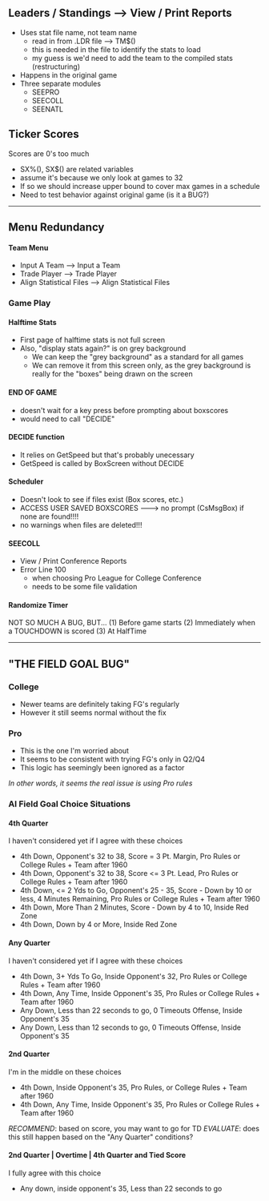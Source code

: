 
## Leaders / Standings --> View / Print Reports
- Uses stat file name, not team name
	- read in from .LDR file --> TM$()
	- this is needed in the file to identify the stats to load
	- my guess is we'd need to add the team to the compiled stats (restructuring)
- Happens in the original game
- Three separate modules
	- SEEPRO
	- SEECOLL
	- SEENATL

## Ticker Scores 
Scores are 0's too much
- SX%(), SX$() are related variables
- assume it's because we only look at games to 32
- If so we should increase upper bound to cover max games in a schedule
- Need to test behavior against original game (is it a BUG?)

___

## Menu Redundancy ##

#### Team Menu ####
- Input A Team --> Input a Team
- Trade Player --> Trade Player
- Align Statistical Files --> Align Statistical Files

### Game Play ###

#### Halftime Stats ####
- First page of halftime stats is not full screen
- Also, "display stats again?" is on grey background
	- We can keep the "grey background" as a standard for all games
	- We can remove it from this screen only, as the grey background is really for the "boxes" being drawn on the screen

#### END OF GAME ####
- doesn't wait for a key press before prompting about boxscores
- would need to call "DECIDE"
	
#### DECIDE function ####
- It relies on GetSpeed but that's probably unecessary
- GetSpeed is called by BoxScreen without DECIDE
		
#### Scheduler ####
- Doesn't look to see if files exist (Box scores, etc.)
- ACCESS USER SAVED BOXSCORES ---> no prompt (CsMsgBox) if none are found!!!!
- no warnings when files are deleted!!!

#### SEECOLL ####
- View / Print Conference Reports
- Error Line 100
	- when choosing Pro League for College Conference
	- needs to be some file validation

#### Randomize Timer ####
NOT SO MUCH A BUG, BUT...
(1) Before game starts
(2) Immediately when a TOUCHDOWN is scored
(3) At HalfTime

___

## "THE FIELD GOAL BUG" ##

### College ###
- Newer teams are definitely taking FG's regularly
- However it still seems normal without the fix

### Pro ###
- This is the one I'm worried about
- It seems to be consistent with trying FG's only in Q2/Q4
- This logic has seemingly been ignored as a factor

_In other words, it seems the real issue is using Pro rules_

### AI Field Goal Choice Situations  ###

#### 4th Quarter ####
I haven't considered yet if I agree with these choices
- 4th Down, Opponent's 32 to 38, Score = 3 Pt. Margin, Pro Rules or College Rules + Team after 1960
- 4th Down, Opponent's 32 to 38, Score <= 3 Pt. Lead, Pro Rules or College Rules + Team after 1960
- 4th Down, <= 2 Yds to Go, Opponent's 25 - 35, Score - Down by 10 or less, 4 Minutes Remaining, Pro Rules or College Rules + Team after 1960
- 4th Down, More Than 2 Minutes, Score - Down by 4 to 10, Inside Red Zone
- 4th Down, Down by 4 or More, Inside Red Zone

#### Any Quarter ####
I haven't considered yet if I agree with these choices
- 4th Down, 3+ Yds To Go, Inside Opponent's 32, Pro Rules or College Rules + Team after 1960
- 4th Down, Any Time, Inside Opponent's 35, Pro Rules or College Rules + Team after 1960
- Any Down, Less than 22 seconds to go, 0 Timeouts Offense, Inside Opponent's 35
- Any Down, Less than 12 seconds to go, 0 Timeouts Offense, Inside Opponent's 35

#### 2nd Quarter ####
I'm in the middle on these choices
- 4th Down, Inside Opponent's 35, Pro Rules, or College Rules + Team after 1960
- 4th Down, Any Time, Inside Opponent's 35, Pro Rules or College Rules + Team after 1960

*RECOMMEND*: based on score, you may want to go for TD
*EVALUATE*: does this still happen based on the "Any Quarter" conditions?

#### 2nd Quarter | Overtime | 4th Quarter and Tied Score ####
I fully agree with this choice
- Any down, inside opponent's 35, Less than 22 seconds to go
